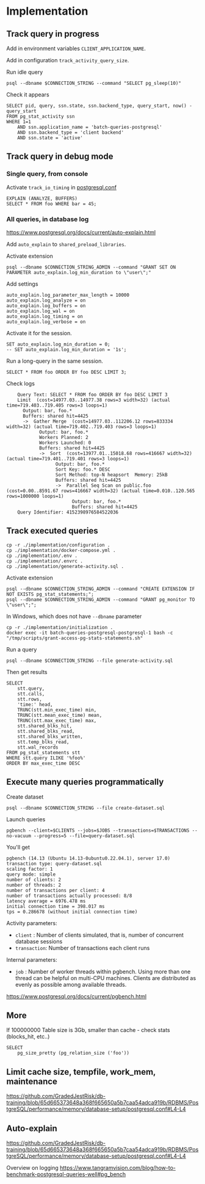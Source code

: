 # Implementation

## Track query in progress

Add in environment variables `CLIENT_APPLICATION_NAME`.

Add in configuration `track_activity_query_size`.

Run idle query
```shell
psql --dbname $CONNECTION_STRING --command "SELECT pg_sleep(10)"
```

Check it appears
```postgresql
SELECT pid, query, ssn.state, ssn.backend_type, query_start, now() - query_start
FROM pg_stat_activity ssn
WHERE 1=1
    AND ssn.application_name = 'batch-queries-postgresql'
    AND ssn.backend_type = 'client backend'
    AND ssn.state = 'active'
```

## Track query in debug mode

### Single query, from console

Activate `track_io_timing` in [postgresql.conf](configuration/postgresql.conf)

```postgresql
EXPLAIN (ANALYZE, BUFFERS)
SELECT * FROM foo WHERE bar = 45;
```

### All queries, in database log

https://www.postgresql.org/docs/current/auto-explain.html

Add `auto_explain` to `shared_preload_libraries`.

Activate extension
```shell
psql --dbname $CONNECTION_STRING_ADMIN --command "GRANT SET ON PARAMETER auto_explain.log_min_duration to \"user\";"
```

Add settings
```text
auto_explain.log_parameter_max_length = 10000
auto_explain.log_analyze = on
auto_explain.log_buffers = on
auto_explain.log_wal = on
auto_explain.log_timing = on
auto_explain.log_verbose = on
```

Activate it for the session.
```postgresql
SET auto_explain.log_min_duration = 0;
-- SET auto_explain.log_min_duration = '1s';
```

Run a long-query in the same session.
```postgresql
SELECT * FROM foo ORDER BY foo DESC LIMIT 3;
```

Check logs
```text
	Query Text: SELECT * FROM foo ORDER BY foo DESC LIMIT 3
	Limit  (cost=14977.03..14977.38 rows=3 width=32) (actual time=719.403..719.405 rows=3 loops=1)
	  Output: bar, foo.*
	  Buffers: shared hit=4425
	  ->  Gather Merge  (cost=14977.03..112206.12 rows=833334 width=32) (actual time=719.402..719.403 rows=3 loops=1)
	        Output: bar, foo.*
	        Workers Planned: 2
	        Workers Launched: 0
	        Buffers: shared hit=4425
	        ->  Sort  (cost=13977.01..15018.68 rows=416667 width=32) (actual time=719.401..719.401 rows=3 loops=1)
	              Output: bar, foo.*
	              Sort Key: foo.* DESC
	              Sort Method: top-N heapsort  Memory: 25kB
	              Buffers: shared hit=4425
	              ->  Parallel Seq Scan on public.foo  (cost=0.00..8591.67 rows=416667 width=32) (actual time=0.010..120.565 rows=1000000 loops=1)
	                    Output: bar, foo.*
	                    Buffers: shared hit=4425
	Query Identifier: 4152398976584522036

```

## Track executed queries

```shell
cp -r ./implementation/configuration .
cp ./implementation/docker-compose.yml .
cp ./implementation/.env .
cp ./implementation/.envrc .
cp ./implementation/generate-activity.sql .
```

Activate extension
```shell
psql --dbname $CONNECTION_STRING_ADMIN --command "CREATE EXTENSION IF NOT EXISTS pg_stat_statements;";
psql --dbname $CONNECTION_STRING_ADMIN --command "GRANT pg_monitor TO \"user\";";
```

In Windows, which does not have `--dbname` parameter
```shell
cp -r ./implementation/initialization .
docker exec -it batch-queries-postgresql-postgresql-1 bash -c "/tmp/scripts/grant-access-pg-stats-statements.sh"
```

Run a query
```postgresql
psql --dbname $CONNECTION_STRING --file generate-activity.sql
```

Then get results
```postgresql
SELECT 
    stt.query,
    stt.calls,
    stt.rows,
    'time:' head,
    TRUNC(stt.min_exec_time) min,
    TRUNC(stt.mean_exec_time) mean,
    TRUNC(stt.max_exec_time) max,
    stt.shared_blks_hit,
    stt.shared_blks_read,
    stt.shared_blks_written,
    stt.temp_blks_read,
    stt.wal_records    
FROM pg_stat_statements stt
WHERE stt.query ILIKE '%foo%'
ORDER BY max_exec_time DESC
```

## Execute many queries programmatically

Create dataset
```shell
psql --dbname $CONNECTION_STRING --file create-dataset.sql
```

Launch queries
```shell
pgbench --client=$CLIENTS --jobs=$JOBS --transactions=$TRANSACTIONS --no-vacuum --progress=5 --file=query-dataset.sql
```

You'll get
```shell
pgbench (14.13 (Ubuntu 14.13-0ubuntu0.22.04.1), server 17.0)
transaction type: query-dataset.sql
scaling factor: 1
query mode: simple
number of clients: 2
number of threads: 2
number of transactions per client: 4
number of transactions actually processed: 8/8
latency average = 6976.478 ms
initial connection time = 398.017 ms
tps = 0.286678 (without initial connection time)
```

Activity parameters:
- `client` : Number of clients simulated, that is, number of concurrent database sessions
- `transaction`: Number of transactions each client runs

Internal parameters:
- `job` : Number of worker threads within pgbench. Using more than one thread can be helpful on multi-CPU machines. Clients are distributed as evenly as possible among available threads.


https://www.postgresql.org/docs/current/pgbench.html

## More
If 100000000
Table size is 3Gb, smaller than cache - check stats (blocks_hit, etc..)
```postgresql
SELECT
    pg_size_pretty (pg_relation_size ('foo'))
```

## Limit cache size, tempfile, work_mem, maintenance
https://github.com/GradedJestRisk/db-training/blob/65d665373648a368f665650a5b7caa54adca919b/RDBMS/PostgreSQL/performance/memory/database-setup/postgresql.conf#L4-L4

## Auto-explain
https://github.com/GradedJestRisk/db-training/blob/65d665373648a368f665650a5b7caa54adca919b/RDBMS/PostgreSQL/performance/memory/database-setup/postgresql.conf#L4-L4


Overview on logging
https://www.tangramvision.com/blog/how-to-benchmark-postgresql-queries-well#pg_bench